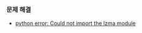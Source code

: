 ### 문제 해결
- [python error: Could not import the lzma module](https://snepbnt.tistory.com/entry/python-error-Could-not-import-the-lzma-module-Your-installed-Python-is-incomplete)
